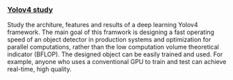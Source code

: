 ### [Yolov4 study](./yolov4_study)
Study the architure, features and results of a  deep learning Yolov4 framework. The main goal of this framwork is designing a fast operating
speed of an object detector in production systems and optimization for parallel computations, rather than the low computation volume theoretical indicator (BFLOP). The designed object can be easily trained and used. For example, anyone who uses a conventional GPU to train and test can achieve real-time, high quality.